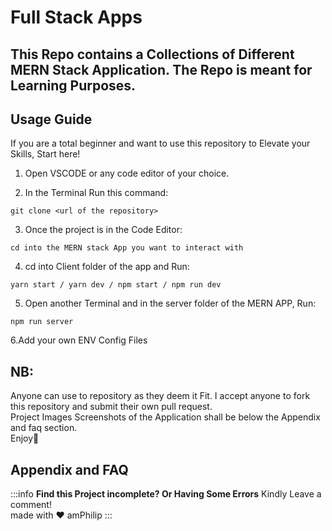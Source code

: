Full Stack Apps
===
## This Repo contains a Collections of Different MERN Stack Application. The Repo is meant for Learning Purposes.

## Usage Guide

If you are a total beginner and want to use this repository to Elevate your Skills, Start here!

1. Open VSCODE or any code editor of your choice.

2. In the Terminal Run this command:
```javascript=16
git clone <url of the repository>
```
3. Once the project is in the Code Editor:
```javascript=16
cd into the MERN stack App you want to interact with
```
4. cd into Client folder of the app and Run:
```javascript=16
yarn start / yarn dev / npm start / npm run dev
```
5. Open another Terminal and in the server folder of the MERN APP, Run:
```javascript=16
npm run server
```
6.Add your own ENV Config Files


## NB:
Anyone can use to repository as they deem it Fit. I accept anyone to fork this repository and submit their own pull request.<br/>
Project Images Screenshots of the Application shall be below the Appendix and faq section.<br/>
Enjoy🎉<br/>

## Appendix and FAQ

:::info
**Find this Project incomplete? Or Having Some Errors** Kindly Leave a comment!<br/>
made with ❤ amPhilip
:::
